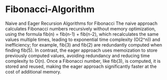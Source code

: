 # Fibonacci-Algorithm
Naive and Eager Recursion Algorithms for Fibonacci
The naive approach calculates Fibonacci numbers recursively without memory optimization, using the formula fib(n) = fib(n-1) + fib(n-2), which recalculates the same values multiple times, leading to exponential time complexity (O(2^n)) and inefficiency; for example, fib(3) and fib(2) are redundantly computed when finding fib(5). In contrast, the eager approach uses memoization to store previously computed values, avoiding redundancy and reducing time complexity to O(n). Once a Fibonacci number, like fib(3), is computed, it is stored and reused, making the eager approach significantly faster at the cost of additional memory.
